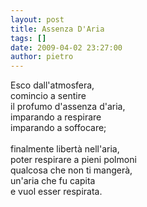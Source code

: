```yaml
---
layout: post
title: Assenza D'Aria
tags: []
date: 2009-04-02 23:27:00
author: pietro
---
```

Esco dall'atmosfera,<br/>comincio a sentire<br/>il profumo d'assenza d'aria,<br/>imparando a respirare<br/>imparando a soffocare;<br/><br/>finalmente libertà nell'aria,<br/>poter respirare a pieni polmoni<br/>qualcosa che non ti mangerà,<br/>un'aria che fu capita<br/>e vuol esser respirata.
